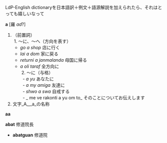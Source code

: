 LdP-English dictionaryを日本語訳＋例文＋語源解説を加えられたら、それはとっても嬉しいなって  

**a**   [羅 _ad_?]  
1. （前置詞）  
  1. ～に、～へ（方向を表す）
   - _go a shop_ 店に行く
   - _lai a dom_ 家に戻る
   - _returni a janmalanda_ 母国に帰る
   - _a oli taraf_ 全方向に  
  2. ～に（与格）  
   - _a yu_ あなたに  
   - _a my amiga_ 友達に  
   - _shwo a swa_ 自戒する  
   - _ me ve rakonti a yu om to_ そのことについてお伝えします  
2. 文字_A_,_a_の名称

**aa**

**abat** 
修道院長
 - **abatguan** 
 修道院
